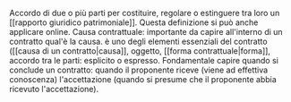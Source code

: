 Accordo di due o più parti per costituire, regolare o estinguere tra loro un [[rapporto giuridico patrimoniale]]. Questa definizione si può anche applicare online.
Causa contrattuale: importante da capire all'interno di un contratto qual'è la causa. 
è uno degli elementi essenziali del contratto ([[causa di un contratto|causa]], oggetto, [[forma contrattuale|forma]], accordo tra le parti: esplicito o espresso. Fondamentale capire quando si conclude un contratto: quando il proponente riceve (viene ad effettiva conoscenza) l'accettazione (quando si presume che il proponente abbia ricevuto l'accettazione).